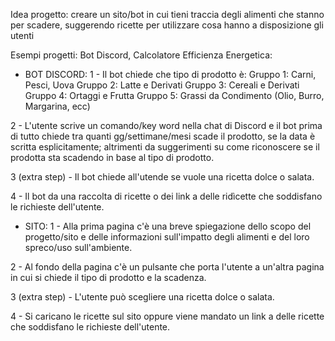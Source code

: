 Idea progetto: creare un sito/bot in cui tieni traccia degli alimenti che stanno per scadere, suggerendo ricette per utilizzare cosa hanno a disposizione gli utenti

Esempi progetti: Bot Discord, Calcolatore Efficienza Energetica:

- BOT DISCORD: 
1 - Il bot chiede che tipo di prodotto è:
  Gruppo 1: Carni, Pesci, Uova
  Gruppo 2: Latte e Derivati
  Gruppo 3: Cereali e Derivati
  Gruppo 4: Ortaggi e Frutta
  Gruppo 5: Grassi da Condimento (Olio, Burro, Margarina, ecc)
  
2 -  L'utente scrive un comando/key word nella chat di Discord e il bot prima di tutto chiede tra quanti gg/settimane/mesi scade il prodotto, se la data è scritta esplicitamente; altrimenti da suggerimenti su come riconoscere se il prodotta sta scadendo in base al tipo di prodotto.

3 (extra step) - Il bot chiede all'utende se vuole una ricetta dolce o salata.

4 - Il bot da una raccolta di ricette o dei link a delle ridìcette che soddisfano le richieste dell'utente.


- SITO:
1 - Alla prima pagina c'è una breve spiegazione dello scopo del progetto/sito e delle informazioni sull'impatto degli alimenti e del loro spreco/uso sull'ambiente.
  
2 - Al fondo della pagina c'è un pulsante che porta l'utente a un'altra pagina in cui si chiede il tipo di prodotto e la scadenza.

3 (extra step) - L'utente può scegliere una ricetta dolce o salata.

4 - Si caricano le ricette sul sito oppure viene mandato un link a delle ricette che soddisfano le richieste dell'utente.
